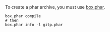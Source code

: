 To create a phar archive, you must use [box.phar](https://github.com/box-project/box).

```
box.phar compile
# then
box.phar info -l gitp.phar
```

